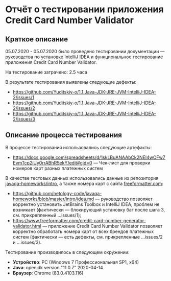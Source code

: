# Отчёт о тестировании приложения Credit Card Number Validator

## Краткое описание

05.07.2020 - 05.07.2020 было проведено тестировании документации — руководства по установке IntelliJ IDEA и функциональное тестирование приложения Credit Card Number Validator.

На тестирование затрачено: 2.5 часа

В результате тестирования выявлены следующие дефекты:
* https://github.com/Yuditskiy-o/1.1.Java-JDK-JRE-JVM-IntelliJ-IDEA-2/issues/1
* https://github.com/Yuditskiy-o/1.1.Java-JDK-JRE-JVM-IntelliJ-IDEA-2/issues/2
* https://github.com/Yuditskiy-o/1.1.Java-JDK-JRE-JVM-IntelliJ-IDEA-2/issues/3

## Описание процесса тестирования

В процессе тестирования использовались следующие артефакты:
* https://docs.google.com/spreadsheets/d/1skLBuANAAbCk2NEl4wOFw7EvmTcp2iUy0rrABhR5ekY/edit#gid=0 — Чек-лист для проверки номеров карт разных платежных систем

В качестве тестовых данных использовались данные из репозитория [javaqa-homeworks/intro](https://github.com/netology-code/javaqa-homeworks/tree/master/intro), а также номера карт с сайта [freeformatter.com](https://www.freeformatter.com/credit-card-number-generator-validator.html):
* https://github.com/netology-code/javaqa-homeworks/blob/master/intro/idea.md — руководство позволяет корректно установить JetBrains Toolbox и IntelliJ IDEA, проблем не возникает (фактически — блокирующий установку баг после шага 3, см. прикрепленный ...issues/1);
* https://www.freeformatter.com/credit-card-number-generator-validator.html — приложение Credit Card Number Validator позволяет корректно обработать номера карт от всех брендов платежных систем (фактически — есть дефекты, см. прикрепленные ...issues/2 и ...issues/3).

Тестирование производилось в следующем окружении:
* **Устройство**: PC (Windows 7 Профессиональная SP1, x64)
* **Java**: openjdk version "11.0.7" 2020-04-14
* **Браузер**: Chrome (83.0.4103.116)
